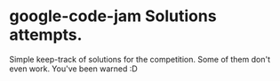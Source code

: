 # google-code-jam Solutions attempts.
Simple keep-track of solutions for the competition.
Some of them don't even work.
You've been warned :D

